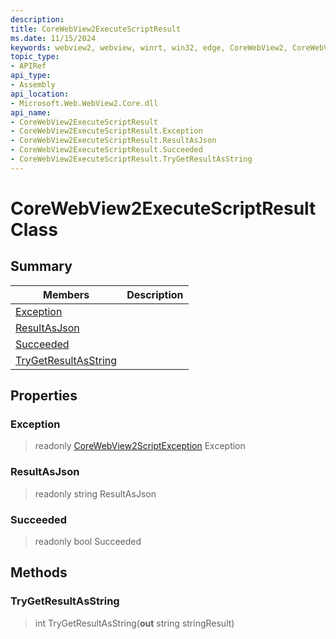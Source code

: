 ```yaml
---
description: 
title: CoreWebView2ExecuteScriptResult
ms.date: 11/15/2024
keywords: webview2, webview, winrt, win32, edge, CoreWebView2, CoreWebView2Controller, browser control, edge html, CoreWebView2ExecuteScriptResult
topic_type:
- APIRef
api_type:
- Assembly
api_location:
- Microsoft.Web.WebView2.Core.dll
api_name:
- CoreWebView2ExecuteScriptResult
- CoreWebView2ExecuteScriptResult.Exception
- CoreWebView2ExecuteScriptResult.ResultAsJson
- CoreWebView2ExecuteScriptResult.Succeeded
- CoreWebView2ExecuteScriptResult.TryGetResultAsString
---
```


# CoreWebView2ExecuteScriptResult Class



## Summary

Members|Description
--|--
[Exception](#exception) | 
[ResultAsJson](#resultasjson) | 
[Succeeded](#succeeded) | 
[TryGetResultAsString](#trygetresultasstring) | 

## Properties

### Exception

> readonly  [CoreWebView2ScriptException](corewebview2scriptexception.md) Exception

### ResultAsJson

> readonly  string ResultAsJson

### Succeeded

> readonly  bool Succeeded



## Methods

### TryGetResultAsString

> int TryGetResultAsString(**out** string stringResult)




